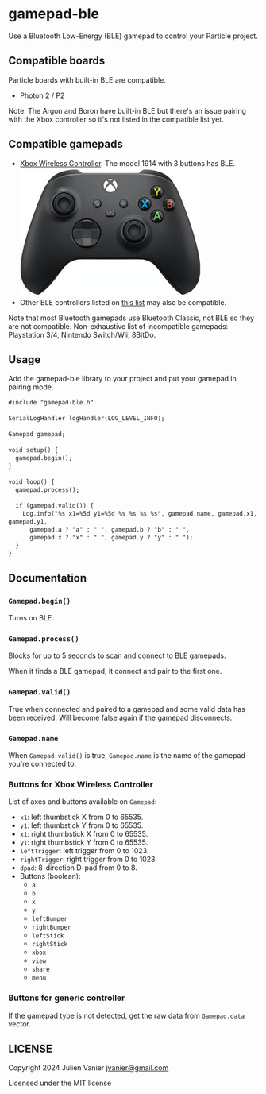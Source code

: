 # gamepad-ble

Use a Bluetooth Low-Energy (BLE) gamepad to control your Particle project.

## Compatible boards

Particle boards with built-in BLE are compatible.

* Photon 2 / P2

Note: The Argon and Boron have built-in BLE but there's an issue pairing with the Xbox controller so it's not listed in the compatible list yet.

## Compatible gamepads

* [Xbox Wireless Controller](https://www.amazon.com/dp/B088GJR4B9). The model 1914 with 3 buttons has BLE.
  ![Xbox wireless controller](xbox-model-1914.jpg)
* Other BLE controllers listed on [this list](https://bluepad32.readthedocs.io/en/latest/supported_gamepads/#bluetooth-gamepads-and-their-protocol) may also be compatible.

Note that most Bluetooth gamepads use Bluetooth Classic, not BLE so they are not compatible. Non-exhaustive list of incompatible gamepads: Playstation 3/4, Nintendo Switch/Wii, 8BitDo.

## Usage

Add the gamepad-ble library to your project and put your gamepad in pairing mode.

```
#include "gamepad-ble.h"

SerialLogHandler logHandler(LOG_LEVEL_INFO);

Gamepad gamepad;

void setup() {
  gamepad.begin();
}

void loop() {
  gamepad.process();

  if (gamepad.valid()) {
    Log.info("%s x1=%5d y1=%5d %s %s %s %s", gamepad.name, gamepad.x1, gamepad.y1,
      gamepad.a ? "a" : " ", gamepad.b ? "b" : " ",
      gamepad.x ? "x" : " ", gamepad.y ? "y" : " ");
  }
}
```

## Documentation

### `Gamepad.begin()`

Turns on BLE.

### `Gamepad.process()`

Blocks for up to 5 seconds to scan and connect to BLE gamepads.

When it finds a BLE gamepad, it connect and pair to the first one.

### `Gamepad.valid()`

True when connected and paired to a gamepad and some valid data has been received. Will become false again if the gamepad disconnects.

### `Gamepad.name`

When `Gamepad.valid()` is true, `Gamepad.name` is the name of the gamepad you're connected to.

### Buttons for Xbox Wireless Controller

List of axes and buttons available on `Gamepad`:
* `x1`: left thumbstick X from 0 to 65535.
* `y1`: left thumbstick Y from 0 to 65535.
* `x1`: right thumbstick X from 0 to 65535.
* `y1`: right thumbstick Y from 0 to 65535.
* `leftTrigger`: left trigger from 0 to 1023.
* `rightTrigger`: right trigger from 0 to 1023.
* `dpad`: 8-direction D-pad from 0 to 8.
* Buttons (boolean):
  - `a`
  - `b`
  - `x`
  - `y`
  - `leftBumper`
  - `rightBumper`
  - `leftStick`
  - `rightStick`
  - `xbox`
  - `view`
  - `share`
  - `menu`

### Buttons for generic controller

If the gamepad type is not detected, get the raw data from `Gamepad.data` vector.

## LICENSE
Copyright 2024 Julien Vanier <jvanier@gmail.com>

Licensed under the MIT license
